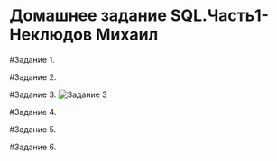 # Домашнее задание SQL.Часть1-Неклюдов Михаил


#Задание 1.


#Задание 2.


#Задание 3.
![Задание 3](https://github.com/MikhailNeklyudov/hw_11-01/assets/130427747/d398b6ba-92eb-43b4-a8b7-5adfc4d9dd5c)


#Задание 4.


#Задание 5.


#Задание 6.
